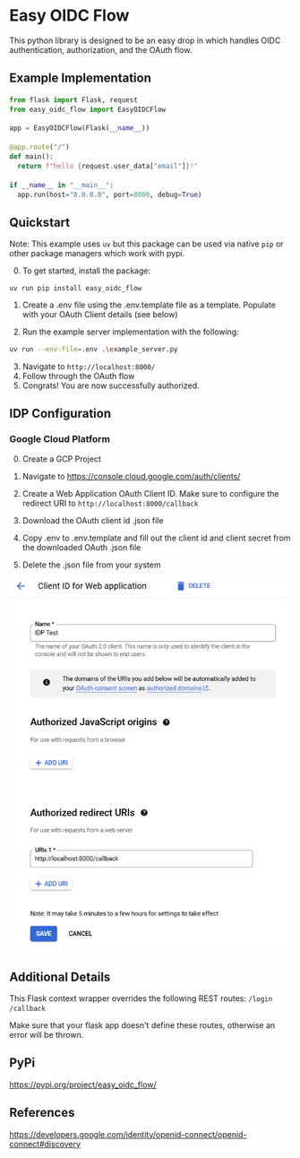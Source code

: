# Easy OIDC Flow

This python library is designed to be an easy drop in which handles OIDC authentication,
authorization, and the OAuth flow.

## Example Implementation
```python
from flask import Flask, request
from easy_oidc_flow import EasyOIDCFlow

app = EasyOIDCFlow(Flask(__name__))

@app.route("/")
def main():
  return f"hello {request.user_data["email"]}!"

if __name__ in "__main__":
  app.run(host="0.0.0.0", port=8000, debug=True)
```


## Quickstart
Note: This example uses `uv` but this package can be used via native `pip` or other package managers which work with pypi.

0) To get started, install the package:
```
uv run pip install easy_oidc_flow
```

1) Create a .env file using the .env.template file as a template. Populate with your OAuth Client details (see below)

2) Run the example server implementation with the following:

```bash
uv run --env-file=.env .\example_server.py
```

3) Navigate to `http://localhost:8000/`
4) Follow through the OAuth flow
5) Congrats! You are now successfully authorized.

## IDP Configuration

### Google Cloud Platform
0) Create a GCP Project
1) Navigate to https://console.cloud.google.com/auth/clients/
2) Create a Web Application OAuth Client ID. Make sure to configure the redirect URI to `http://localhost:8000/callback`

3) Download the OAuth client id .json file
4) Copy .env to .env.template and fill out the client id and client secret from the downloaded OAuth .json file
5) Delete the .json file from your system

![Google Cloud Platform Identity Platform Client ID creation](gcp_oauth_client_id.png)

## Additional Details
This Flask context wrapper overrides the following REST routes:
`/login`
`/callback`

Make sure that your flask app doesn't define these routes, otherwise an error will be thrown.

## PyPi

https://pypi.org/project/easy_oidc_flow/

## References

https://developers.google.com/identity/openid-connect/openid-connect#discovery
